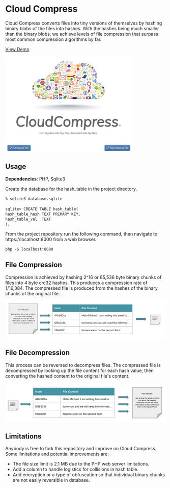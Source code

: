 # Cloud Compress
Cloud Compress converts files into tiny versions of themselves by hashing binary blobs of the files into hashes. With the hashes being much smaller than the binary blobs, we achieve levels of file compression that surpass most common compression algorithms by far. 

[View Demo](https://akaninyene.com/projects/cloud-compress/)

<img src="assets/screenshot.jpg" height="300px">

## Usage

**Dependencies**: PHP, Sqlite3

Create the database for the hash_table in the project directory.
```
% sqlite3 database.sqlite

sqlite> CREATE TABLE hash_table(
hash_table_hash TEXT PRIMARY KEY,
hash_table_val  TEXT
);
```
From the project repository run the following command, then navigate to https://localhost:8000 from a web browser.
```
php -S localhost:8000
```

## File Compression
Compression is achieved by hashing 2^16 or 65,536 byte binary chunks of files into 4 byte crc32 hashes. This produces a compression rate of 1/16,384. The compressed file is produced from the hashes of the binary chunks of the original file.

<img src="assets/hash_table.jpg">

## File Decompression
This process can be reversed to decompress files. The compressed file is decompressed by looking up the file content for each hash value, then converting the hashed content to the original file's content.

<img src="assets/hash_table2.jpg">

## Limitations

Anybody is free to fork this repository and improve on Cloud Compress. Some limitations and potential improvements are:
- The file size limit is 2.1 MB due to the PHP web server limitations.
- Add a column to handle logistics for collisions in hash table.
- Add encryption or a type of obfuscation so that individual binary chunks are not easily reversible in database.